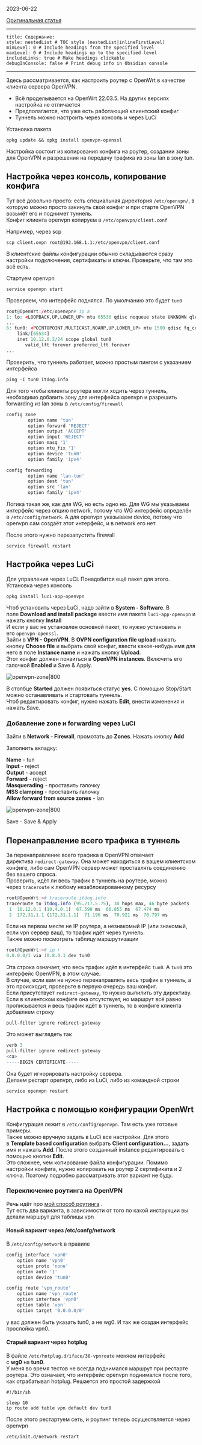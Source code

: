 
2023-06-22

[Оригинальная статья](https://itdog.info/nastrojka-klienta-openvpn-na-openwrt/)

---
```table-of-contents
title: Содержание:
style: nestedList # TOC style (nestedList|inlineFirstLevel)
minLevel: 0 # Include headings from the specified level
maxLevel: 0 # Include headings up to the specified level
includeLinks: true # Make headings clickable
debugInConsole: false # Print debug info in Obsidian console
```
---

Здесь рассматривается, как настроить роутер с OpenWrt в качестве клиента сервера OpenVPN.

- Всё проделывается на OpenWrt 22.03.5. На других версиях настройка не отличается
- Предполагается, что уже есть работающий клиентский конфиг
- Туннель можно настроить через консоль и через LuCi

Установка пакета

```shell
opkg update && opkg install openvpn-openssl
```

Настройка состоит из копирования конфига на роутер, создании зоны для OpenVPN и разрешения на передачу трафика из зоны lan в зону tun.

## Настройка через консоль, копирование конфига

Тут всё довольно просто: есть специальная директория `/etc/openvpn/`, в которую можно просто закинуть свой конфиг и при старте OpenVPN возьмёт его и поднимет туннель.  
Конфиг клиента openvpn копируем в `/etc/openvpn/client.conf`

Например, через scp

```shell
scp client.ovpn root@192.168.1.1:/etc/openvpn/client.conf
```

В клиентские файлы конфигурации обычно складываются сразу настройки подключения, сертификаты и ключи. Проверьте, что там это всё есть.

Стартуем openvpn

```shell
service openvpn start
```

Проверяем, что интерфейс поднялся. По умолчанию это будет `tun0`

```q
root@OpenWrt:/etc/openvpn# ip a
1: lo: <LOOPBACK,UP,LOWER_UP> mtu 65536 qdisc noqueue state UNKNOWN qlen 1000
...
6: tun0: <POINTOPOINT,MULTICAST,NOARP,UP,LOWER_UP> mtu 1500 qdisc fq_codel state UNKNOWN qlen 500
    link/[65534] 
    inet 10.12.0.2/24 scope global tun0
       valid_lft forever preferred_lft forever
...
```

Проверить, что туннель работает, можно простым пингом с указанием интерфейса

```shell
ping -I tun0 itdog.info
```

Для того чтобы клиенты роутера могли ходить через туннель, необходимо добавить зону для интерфейса openvpn и разрешить forwarding из lan зоны в `/etc/config/firewall`

```q
config zone
        option name 'tun'
        option forward 'REJECT'
        option output 'ACCEPT'
        option input 'REJECT'
        option masq '1'
        option mtu_fix '1'
        option device 'tun0'
        option family 'ipv4'

config forwarding
        option name 'lan-tun'
        option dest 'tun'
        option src 'lan'
        option family 'ipv4'
```

Логика такая же, как для WG, но есть одно но. Для WG мы указываем интерфейс через опцию network, потому что WG интерфейс определён в `/etc/config/network`. А для openvpn указываем device, потому что openvpn сам создаёт этот интерфейс, и в network его нет.

После этого нужно перезапустить firewall

```shell
service firewall restart
```

## Настройка через LuCi

Для управления через LuCi. Понадобится ещё пакет для этого. Установка через консоль

```shell
opkg install luci-app-openvpn
```

Чтоб установить через LuCi, надо зайти в **System - Software**. В поле **Download and install package** ввести имя пакета `luci-app-openvpn` и нажать кнопку **Install**  
И если у вас не установлен основной пакет, то нужно установить и его `openvpn-openssl`.  
Зайти в **VPN - OpenVPN**. В **OVPN configuration file upload** нажать кнопку **Choose file** и выбрать свой конфиг, ввести какое-нибудь имя для него в поле **Instance name** и нажать кнопку **Upload**.  
Этот конфиг должен появиться в **OpenVPN instances**. Включить его галочкой **Enabled** и Save & Apply.

![openvpn-zone|800](/Media/OpenWRT_OpenVPN/image_1.png)

В столбце **Started** должен появиться статус **yes**. С помощью Stop/Start можно останавливать и стартовать туннель.  
Чтоб редактировать конфиг, нужно нажать **Edit**, внести изменения и нажать Save.

### Добавление zone и forwarding через LuCi

Зайти в **Network - Firewall**, промотать до **Zones**. Нажать кнопку **Add**

Заполнить вкладку:

**Name** - tun  
**Input** - reject  
**Output** - accept  
**Forward** - reject  
**Masquerading** - проставить галочку  
**MSS clamping** - проставить галочку  
**Allow forward from source zones** - lan

![openvpn-zone|800](/Media/OpenWRT_OpenVPN/image_2.png)

Save - Save & Apply

## Перенаправление всего трафика в туннель

За перенаправление всего трафика в OpenVPN отвечает директива `redirect-gateway`. Она может находиться в вашем клиентском конфиге, либо сам OpenVPN сервер может проставлять соединению без вашего спроса.  
Проверить, идёт ли весь трафик в туннель на роутере, можно через `traceroute` к любому незаблокированному ресурсу

```q
root@OpenWrt:~# traceroute itdog.info
traceroute to itdog.info (95.217.5.75), 30 hops max, 46 byte packets
 1  10.12.0.1 (10.4.0.1)  67.590 ms  66.855 ms  67.474 ms
 2  172.31.1.1 (172.31.1.1)  71.196 ms  70.921 ms  70.797 ms
```

Если на первом месте не IP роутера, а незнакомый IP (или знакомый, если vpn сервер ваш), то трафик идёт через туннель.  
Также можно посмотреть таблицу маршрутизации

```q
root@OpenWrt:~# ip r
0.0.0.0/1 via 10.8.0.1 dev tun0 
```

Эта строка означает, что весь трафик идёт в интерфейс `tun0`. А `tun0` это интерфейс OpenVPN, в этом случае.  
В случае, если вам не нужно перенаправлять весь трафик в туннель, а это происходит, проверьте в первую очередь ваш конфиг.  
Если присутствует `redirect-gateway`, то нужно выпилить эту директиву.   
Если в клиентском конфиге она отсутствует, но маршрут всё равно прописывается и весь трафик идёт в туннель, то в конфиге клиента добавляем строку

```shell
pull-filter ignore redirect-gateway
```

Это может выглядеть так

```q
verb 3
pull-filter ignore redirect-gateway
<ca>
-----BEGIN CERTIFICATE-----
```

Она будет игнорировать настройку сервера.  
Делаем рестарт openvpn, либо из LuCi, либо из командной строки

```shell
service openvpn restart
```

## Настройка с помощью конфигурации OpenWrt

Конфигурация лежит в `/etc/config/openvpn`. Там есть уже готовые примеры.  
Также можно вручную задать в LuCi все настройки. Для этого в **Template based configuration** выбрать **Client configuration…**, задать имя и нажать **Add**. После этого созданный instance редактировать с помощью кнопки **Edit**.  
Это сложнее, чем копирование файла конфигурации. Помимо настройки конфига, нужно копировать на роутер 2 сертификата и 2 ключа. Поэтому подробно рассматривать этот вариант не буду.
### Переключение роутинга на OpenVPN

Речь идёт про [мой способ роутинга](https://itdog.info/tochechnaya-marshrutizaciya-po-domenam-na-routere-s-openwrt/) .  
Тут есть два варианта, в зависимости от того по какой инструкции вы делали маршрут для таблицы vpn
#### Новый вариант через /etc/confg/network

В `/etc/config/network` в правиле

```q
config interface 'vpn0'
	option name 'vpn0'
	option proto 'none'
	option auto '1'
	option device 'tun0'

config route 'vpn_route'
	option name 'vpn_route'
	option interface 'vpn0'
	option table 'vpn'
	option target '0.0.0.0/0'
```

у вас должен быть указать tun0, а не wg0. И так же создан интерфейс прослойка vpn0.

#### Старый вариант через hotplug

В файле `/etc/hotplug.d/iface/30-vpnroute` меняем интерфейс с **wg0** на **tun0**.  
У меня во время тестов не всегда поднимался маршрут при рестарте роутера. Это означает, что интерфейс openvpn поднимался после того, как отрабатывал hotplug. Решается это простой задержкой

```shell
#!/bin/sh

sleep 10
ip route add table vpn default dev tun0
```

После этого рестартуем сеть, и роутинг теперь осуществляется через openvpn

```shell
/etc/init.d/network restart
